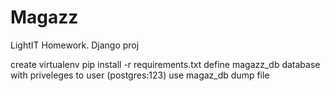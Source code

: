 # Magazz
LightIT Homework. Django proj

create virtualenv
pip install -r requirements.txt
define magazz_db database with priveleges to user (postgres:123)
use magaz_db dump file

